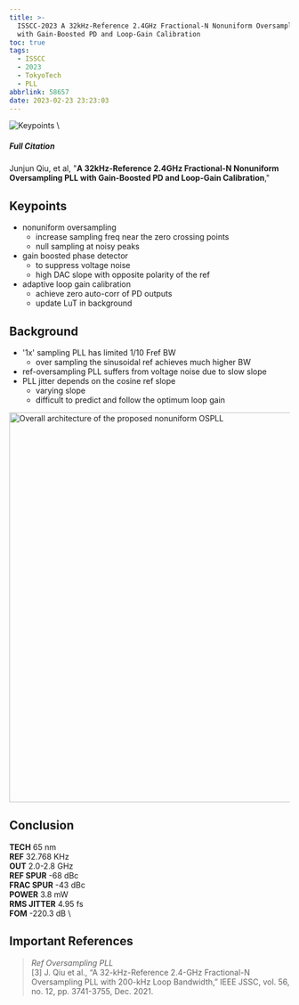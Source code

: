 ```yaml
---
title: >-
  ISSCC-2023 A 32kHz-Reference 2.4GHz Fractional-N Nonuniform Oversampling PLL
  with Gain-Boosted PD and Loop-Gain Calibration
toc: true
tags:
  - ISSCC
  - 2023
  - TokyoTech
  - PLL
abbrlink: 58657
date: 2023-02-23 23:23:03
---
```


![Keypoints](https://api2.mubu.com/v3/document_image/f20f73e4-3ae2-41e8-b2bc-03993702b097-216525.jpg) \

##### Full Citation

Junjun Qiu, et al, "**A 32kHz-Reference 2.4GHz Fractional-N Nonuniform Oversampling PLL with Gain-Boosted PD and Loop-Gain Calibration**,"

## Keypoints

- nonuniform oversampling
  - increase sampling freq near the zero  crossing points
  - null sampling at noisy peaks
- gain boosted phase detector
  - to suppress voltage noise
  - high DAC slope with opposite polarity of the ref
- adaptive loop gain calibration
  - achieve zero auto-corr of PD outputs
  - update LuT in background

## Background

- '1x' sampling PLL has limited 1/10 Fref BW
  - over sampling the sinusoidal ref achieves much higher BW
- ref-oversampling PLL suffers from voltage noise due to slow slope
- PLL jitter depends on the cosine ref slope
  - varying slope
  - difficult to predict and follow the optimum loop gain


<img src="https://api2.mubu.com/v3/document_image/3f1b7f5f-2a5a-4ac0-9a24-d77addd9f9be-216525.jpg" width = "700" alt="Overall architecture of the proposed nonuniform OSPLL" align=center />

## Conclusion

**TECH**  65 nm \
**REF**  32.768 KHz \
**OUT**  2.0-2.8 GHz \
**REF SPUR**  -68 dBc \
**FRAC SPUR**  -43 dBc \
**POWER**  3.8 mW \
**RMS JITTER**  4.95 fs \
**FOM**  -220.3 dB \

## Important References

> *Ref Oversampling PLL* \
> [3] J. Qiu et al., “A 32-kHz-Reference 2.4-GHz Fractional-N Oversampling PLL with 200-kHz Loop Bandwidth,” IEEE JSSC, vol. 56, no. 12, pp. 3741-3755, Dec. 2021.
